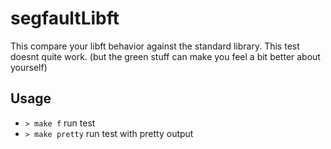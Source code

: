 # segfaultLibft

This compare your libft behavior against the standard library.
This test doesnt quite work. (but the green stuff can make you feel a bit better about yourself)

## Usage

- `> make f` run test
- `> make pretty` run test with pretty output
